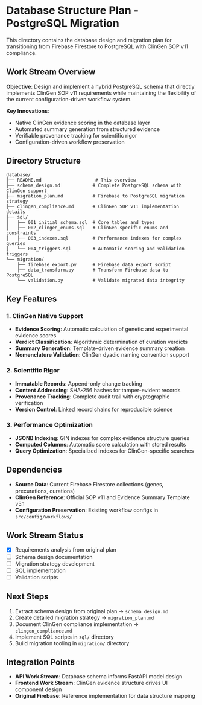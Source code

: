 # Database Structure Plan - PostgreSQL Migration

This directory contains the database design and migration plan for transitioning from Firebase Firestore to PostgreSQL with ClinGen SOP v11 compliance.

## Work Stream Overview

**Objective**: Design and implement a hybrid PostgreSQL schema that directly implements ClinGen SOP v11 requirements while maintaining the flexibility of the current configuration-driven workflow system.

**Key Innovations**:
- Native ClinGen evidence scoring in the database layer
- Automated summary generation from structured evidence
- Verifiable provenance tracking for scientific rigor
- Configuration-driven workflow preservation

## Directory Structure

```
database/
├── README.md                    # This overview
├── schema_design.md            # Complete PostgreSQL schema with ClinGen support
├── migration_plan.md           # Firebase to PostgreSQL migration strategy
├── clingen_compliance.md       # ClinGen SOP v11 implementation details
├── sql/
│   ├── 001_initial_schema.sql  # Core tables and types
│   ├── 002_clingen_enums.sql   # ClinGen-specific enums and constraints
│   ├── 003_indexes.sql         # Performance indexes for complex queries
│   └── 004_triggers.sql        # Automatic scoring and validation triggers
└── migration/
    ├── firebase_export.py      # Firebase data export script
    ├── data_transform.py       # Transform Firebase data to PostgreSQL
    └── validation.py           # Validate migrated data integrity
```

## Key Features

### 1. ClinGen Native Support
- **Evidence Scoring**: Automatic calculation of genetic and experimental evidence scores
- **Verdict Classification**: Algorithmic determination of curation verdicts
- **Summary Generation**: Template-driven evidence summary creation
- **Nomenclature Validation**: ClinGen dyadic naming convention support

### 2. Scientific Rigor
- **Immutable Records**: Append-only change tracking
- **Content Addressing**: SHA-256 hashes for tamper-evident records
- **Provenance Tracking**: Complete audit trail with cryptographic verification
- **Version Control**: Linked record chains for reproducible science

### 3. Performance Optimization
- **JSONB Indexing**: GIN indexes for complex evidence structure queries
- **Computed Columns**: Automatic score calculation with stored results
- **Query Optimization**: Specialized indexes for ClinGen-specific searches

## Dependencies

- **Source Data**: Current Firebase Firestore collections (genes, precurations, curations)
- **ClinGen Reference**: Official SOP v11 and Evidence Summary Template v5.1
- **Configuration Preservation**: Existing workflow configs in `src/config/workflows/`

## Work Stream Status

- [x] Requirements analysis from original plan
- [ ] Schema design documentation
- [ ] Migration strategy development
- [ ] SQL implementation
- [ ] Validation scripts

## Next Steps

1. Extract schema design from original plan → `schema_design.md`
2. Create detailed migration strategy → `migration_plan.md`
3. Document ClinGen compliance implementation → `clingen_compliance.md`
4. Implement SQL scripts in `sql/` directory
5. Build migration tooling in `migration/` directory

## Integration Points

- **API Work Stream**: Database schema informs FastAPI model design
- **Frontend Work Stream**: ClinGen evidence structure drives UI component design
- **Original Firebase**: Reference implementation for data structure mapping